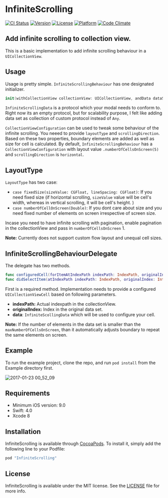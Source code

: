 # InfiniteScrolling

[![CI Status](https://img.shields.io/travis/Vishal-Singh-Panwar/InfiniteScrolling.svg?style=flat)](https://travis-ci.org/Vishal-Singh-Panwar/InfiniteScrolling)
[![Version](https://img.shields.io/cocoapods/v/InfiniteScrolling.svg?style=flat)](http://cocoapods.org/pods/InfiniteScrolling)
[![License](https://img.shields.io/cocoapods/l/InfiniteScrolling.svg?style=flat)](http://cocoapods.org/pods/InfiniteScrolling)
[![Platform](https://img.shields.io/cocoapods/p/InfiniteScrolling.svg?style=flat)](http://cocoapods.org/pods/InfiniteScrolling)
[![Code Climate](https://codeclimate.com/github/Vishal-Singh-Panwar/InfiniteScrolling/badges/gpa.svg)](https://codeclimate.com/github/Vishal-Singh-Panwar/InfiniteScrolling)


## Add infinite scrolling to collection view.

This is a basic implementation to add infinite scrolling behaviour in a `UICollectionView`.

## Usage
Usage is pretty simple. `InfiniteScrollingBehaviour` has one designated initializer.

```swift
init(withCollectionView collectionView: UICollectionView, andData dataSet: [InfiniteScollingData], delegate: InfiniteScrollingBehaviourDelegate, configuration: CollectionViewConfiguration = .default)
```

`InfiniteScrollingData` is a protocol which your modal needs to conform to. Right now its an empty protocol, but for scalability purpose, I felt like adding data set as collection of custom protocol instead of `Any`.

`CollectionViewConfiguration` can be used to tweak some behaviour of the infinite scrolling.
You neeed to provide `layoutType` and `scrollingDirection`. Based on these two properties, boundary elements are added as well as size for cell is calculated.
By default, `InfiniteScrollingBehaviour` has a `CollectionViewConfiguration` with layout value `.numberOfCellsOnScreen(5)` and `scrollingDirection` is `horizontal`.

## LayoutType
`LayoutType` has two case:
- `case fixedSize(sizeValue: CGFloat, lineSpacing: CGFloat)`: If you need fixed size (if horizontal scrolling, `sizeValue` value will be cell's width, whereas in vertical scrolling, it will be cell's height. )
- `case numberOfCellOnScreen(Double)`: If you dont care about size and you need fixed number of elements on screen irrespective of screen size.



Incase you need to have infinite scrolling with pagination, enable pagination in the collectionView and pass in `numberOfCellsOnScreen` 1.

**Note:** Currently does not support custom flow layout and unequal cell sizes.

## InfiniteScrollingBehaviourDelegate
The delegate has two methods.

```swift
func configuredCell(forItemAtIndexPath indexPath: IndexPath, originalIndex: Int, andData data: InfiniteScollingData, forInfiniteScrollingBehaviour behaviour: InfiniteScrollingBehaviour) -> UICollectionViewCell
func didSelectItem(atIndexPath indexPath: IndexPath, originalIndex: Int, andData data: InfiniteScollingData, inInfiniteScrollingBehaviour behaviour: InfiniteScrollingBehaviour) -> Void
```
First is a required method. Implementation needs to provide a configured `UICollectionViewCell` based on following parameters.
- **indexPath:** Actual indexpath in the collectionView.
- **originalIndex:** Index in the original data set.
- **data**: `InfiniteScollingData` which will be used to configure your cell.


**Note:** If the number of elements in the data set is smaller than the `maxNumberOfCellsOnScreen`, than it automatically adjusts boundary to repeat the same elements on screen.


## Example

To run the example project, clone the repo, and run `pod install` from the Example directory first.


![2017-01-23 00_52_09](https://thumbs.gfycat.com/FemalePastFly-size_restricted.gif)


## Requirements

- Minimum iOS version: 9.0
- Swift: 4.0
- Xcode 8

## Installation

InfiniteScrolling is available through [CocoaPods](http://cocoapods.org). To install
it, simply add the following line to your Podfile:

```ruby
pod "InfiniteScrolling"
```


## License

InfiniteScrolling is available under the MIT license. See the [LICENSE](LICENSE) file for more info.
